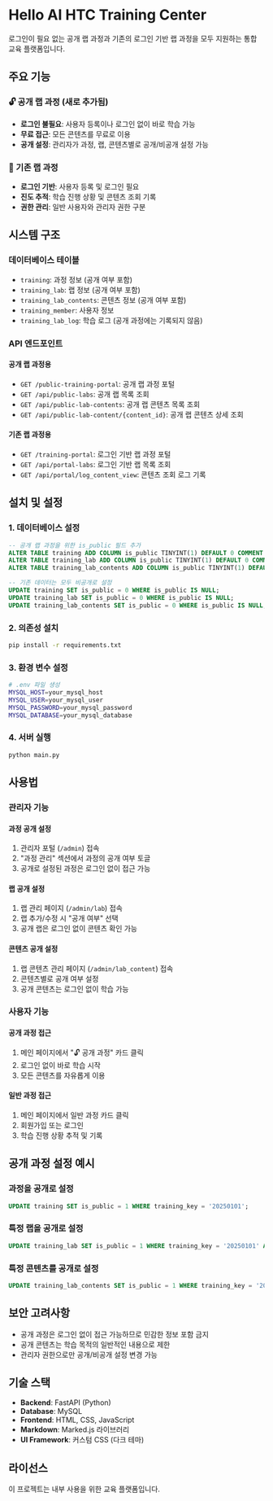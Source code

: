 # Hello AI HTC Training Center

로그인이 필요 없는 공개 랩 과정과 기존의 로그인 기반 랩 과정을 모두 지원하는 통합 교육 플랫폼입니다.

## 주요 기능

### 🔓 공개 랩 과정 (새로 추가됨)
- **로그인 불필요**: 사용자 등록이나 로그인 없이 바로 학습 가능
- **무료 접근**: 모든 콘텐츠를 무료로 이용
- **공개 설정**: 관리자가 과정, 랩, 콘텐츠별로 공개/비공개 설정 가능

### 🔐 기존 랩 과정
- **로그인 기반**: 사용자 등록 및 로그인 필요
- **진도 추적**: 학습 진행 상황 및 콘텐츠 조회 기록
- **권한 관리**: 일반 사용자와 관리자 권한 구분

## 시스템 구조

### 데이터베이스 테이블
- `training`: 과정 정보 (공개 여부 포함)
- `training_lab`: 랩 정보 (공개 여부 포함)
- `training_lab_contents`: 콘텐츠 정보 (공개 여부 포함)
- `training_member`: 사용자 정보
- `training_lab_log`: 학습 로그 (공개 과정에는 기록되지 않음)

### API 엔드포인트

#### 공개 랩 과정용
- `GET /public-training-portal`: 공개 랩 과정 포털
- `GET /api/public-labs`: 공개 랩 목록 조회
- `GET /api/public-lab-contents`: 공개 랩 콘텐츠 목록 조회
- `GET /api/public-lab-content/{content_id}`: 공개 랩 콘텐츠 상세 조회

#### 기존 랩 과정용
- `GET /training-portal`: 로그인 기반 랩 과정 포털
- `GET /api/portal-labs`: 로그인 기반 랩 목록 조회
- `GET /api/portal/log_content_view`: 콘텐츠 조회 로그 기록

## 설치 및 설정

### 1. 데이터베이스 설정
```sql
-- 공개 랩 과정을 위한 is_public 필드 추가
ALTER TABLE training ADD COLUMN is_public TINYINT(1) DEFAULT 0 COMMENT '공개 여부 (1: 공개, 0: 비공개)';
ALTER TABLE training_lab ADD COLUMN is_public TINYINT(1) DEFAULT 0 COMMENT '공개 여부 (1: 공개, 0: 비공개)';
ALTER TABLE training_lab_contents ADD COLUMN is_public TINYINT(1) DEFAULT 0 COMMENT '공개 여부 (1: 공개, 0: 비공개)';

-- 기존 데이터는 모두 비공개로 설정
UPDATE training SET is_public = 0 WHERE is_public IS NULL;
UPDATE training_lab SET is_public = 0 WHERE is_public IS NULL;
UPDATE training_lab_contents SET is_public = 0 WHERE is_public IS NULL;
```

### 2. 의존성 설치
```bash
pip install -r requirements.txt
```

### 3. 환경 변수 설정
```bash
# .env 파일 생성
MYSQL_HOST=your_mysql_host
MYSQL_USER=your_mysql_user
MYSQL_PASSWORD=your_mysql_password
MYSQL_DATABASE=your_mysql_database
```

### 4. 서버 실행
```bash
python main.py
```

## 사용법

### 관리자 기능

#### 과정 공개 설정
1. 관리자 포털 (`/admin`) 접속
2. "과정 관리" 섹션에서 과정의 공개 여부 토글
3. 공개로 설정된 과정은 로그인 없이 접근 가능

#### 랩 공개 설정
1. 랩 관리 페이지 (`/admin/lab`) 접속
2. 랩 추가/수정 시 "공개 여부" 선택
3. 공개 랩은 로그인 없이 콘텐츠 확인 가능

#### 콘텐츠 공개 설정
1. 랩 콘텐츠 관리 페이지 (`/admin/lab_content`) 접속
2. 콘텐츠별로 공개 여부 설정
3. 공개 콘텐츠는 로그인 없이 학습 가능

### 사용자 기능

#### 공개 과정 접근
1. 메인 페이지에서 "🔓 공개 과정" 카드 클릭
2. 로그인 없이 바로 학습 시작
3. 모든 콘텐츠를 자유롭게 이용

#### 일반 과정 접근
1. 메인 페이지에서 일반 과정 카드 클릭
2. 회원가입 또는 로그인
3. 학습 진행 상황 추적 및 기록

## 공개 과정 설정 예시

### 과정을 공개로 설정
```sql
UPDATE training SET is_public = 1 WHERE training_key = '20250101';
```

### 특정 랩을 공개로 설정
```sql
UPDATE training_lab SET is_public = 1 WHERE training_key = '20250101' AND lab_id = 1;
```

### 특정 콘텐츠를 공개로 설정
```sql
UPDATE training_lab_contents SET is_public = 1 WHERE training_key = '20250101' AND lab_id = 1 AND content_id = 1;
```

## 보안 고려사항

- 공개 과정은 로그인 없이 접근 가능하므로 민감한 정보 포함 금지
- 공개 콘텐츠는 학습 목적의 일반적인 내용으로 제한
- 관리자 권한으로만 공개/비공개 설정 변경 가능

## 기술 스택

- **Backend**: FastAPI (Python)
- **Database**: MySQL
- **Frontend**: HTML, CSS, JavaScript
- **Markdown**: Marked.js 라이브러리
- **UI Framework**: 커스텀 CSS (다크 테마)

## 라이선스

이 프로젝트는 내부 사용을 위한 교육 플랫폼입니다.
